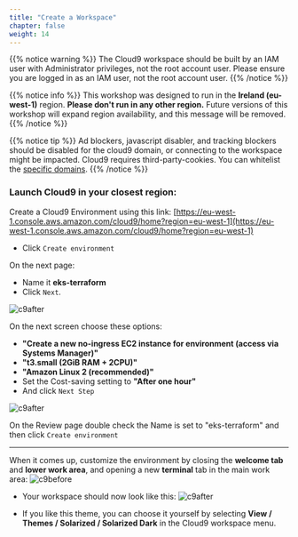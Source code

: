 ```yaml
---
title: "Create a Workspace"
chapter: false
weight: 14
---
```



{{% notice warning %}}
The Cloud9 workspace should be built by an IAM user with Administrator privileges,
not the root account user. Please ensure you are logged in as an IAM user, not the root
account user.
{{% /notice %}}


{{% notice info %}}
This workshop was designed to run in the **Ireland (eu-west-1)** region. **Please don't
run in any other region.** Future versions of this workshop will expand region availability,
and this message will be removed.
{{% /notice %}}


{{% notice tip %}}
Ad blockers, javascript disabler, and tracking blockers should be disabled for
the cloud9 domain, or connecting to the workspace might be impacted.
Cloud9 requires third-party-cookies. You can whitelist the [specific domains]( https://docs.aws.amazon.com/cloud9/latest/user-guide/troubleshooting.html#troubleshooting-env-loading).
{{% /notice %}}

### Launch Cloud9 in your closest region:

Create a Cloud9 Environment using this link: [https://eu-west-1.console.aws.amazon.com/cloud9/home?region=eu-west-1](https://eu-west-1.console.aws.amazon.com/cloud9/home?region=eu-west-1)

<!---
{{< tabs name="Region" >}}
{{{< tab name="London" include="eu-west-2.md" />}}
{{{< tab name="Ireland" include="eu-west-1.md" />}}
{{< /tabs >}}
--->

- Click `Create environment`

On the next page:

- Name it **eks-terraform**
- Click `Next`.

![c9after](/images/andyt/c9-create1.png)

On the next screen choose these options:


- **"Create a new no-ingress EC2 instance for environment (access via Systems Manager)"**
- **"t3.small (2GiB RAM + 2CPU)"** 
- **"Amazon Linux 2 (recommended)"**
- Set the Cost-saving setting to **"After one hour"**
- And click `Next Step`

![c9after](/images/andyt/c9-create2.png)


On the Review page double check the Name is set to "eks-terraform" and then click `Create environment`

----

When it comes up, customize the environment by closing the **welcome tab**
and **lower work area**, and opening a new **terminal** tab in the main work area:
![c9before](/images/c9before.png)

- Your workspace should now look like this:
![c9after](/images/c9after.png)

- If you like this theme, you can choose it yourself by selecting **View / Themes / Solarized / Solarized Dark**
in the Cloud9 workspace menu.
